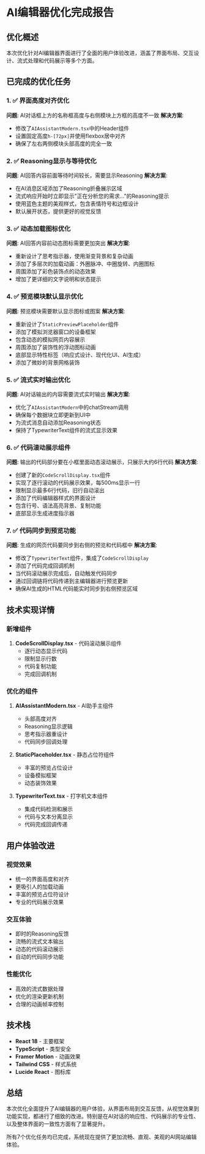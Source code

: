 # AI编辑器优化完成报告

## 优化概述
本次优化针对AI编辑器界面进行了全面的用户体验改进，涵盖了界面布局、交互设计、流式处理和代码展示等多个方面。

## 已完成的优化任务

### 1. ✅ 界面高度对齐优化
**问题**: AI对话框上方的名称框高度与右侧模块上方框的高度不一致
**解决方案**: 
- 修改了`AIAssistantModern.tsx`中的Header组件
- 设置固定高度`h-[72px]`并使用flexbox居中对齐
- 确保了左右两侧模块头部高度的完全一致

### 2. ✅ Reasoning显示与等待优化
**问题**: AI回答内容前面等待时间较长，需要显示Reasoning
**解决方案**: 
- 在AI消息区域添加了Reasoning折叠展示区域
- 流式响应开始时立即显示"正在分析您的需求..."的Reasoning提示
- 使用蓝色主题的美观样式，包含表情符号和边框设计
- 默认展开状态，提供更好的视觉反馈

### 3. ✅ 动态加载图标优化
**问题**: AI回答内容前动态图标需要更加突出
**解决方案**: 
- 重新设计了思考指示器，使用渐变背景和复杂动画
- 添加了多层次的加载动画：外圈脉冲、中圈旋转、内圈图标
- 周围添加了彩色装饰点的动态效果
- 增加了更详细的文字说明和状态提示

### 4. ✅ 预览模块默认显示优化
**问题**: 预览模块需要默认显示图标或图案
**解决方案**: 
- 重新设计了`StaticPreviewPlaceholder`组件
- 添加了模拟浏览器窗口的设备框架
- 包含动态的模拟网页内容展示
- 周围添加了装饰性的浮动图标动画
- 底部显示特性标签（响应式设计、现代化UI、AI生成）
- 添加了微妙的背景网格装饰

### 5. ✅ 流式实时输出优化
**问题**: AI对话输出的内容需要流式实时输出
**解决方案**: 
- 优化了`AIAssistantModern`中的chatStream调用
- 确保每个数据块立即更新到UI中
- 为流式消息自动添加Reasoning状态
- 保持了TypewriterText组件的流式显示效果

### 6. ✅ 代码滚动展示组件
**问题**: 输出的代码部分要在小框里面动态滚动展示，只展示大约6行代码
**解决方案**: 
- 创建了新的`CodeScrollDisplay.tsx`组件
- 实现了逐行滚动的代码展示效果，每500ms显示一行
- 限制显示最多6行代码，旧行自动滚出
- 添加了代码编辑器样式的界面设计
- 包含行号、语法高亮背景、复制功能
- 底部显示生成进度指示器

### 7. ✅ 代码同步到预览功能
**问题**: 生成的网页代码要同步到右侧的预览和代码框中
**解决方案**: 
- 修改了`TypewriterText`组件，集成了`CodeScrollDisplay`
- 添加了代码完成回调机制
- 当代码滚动展示完成后，自动触发代码同步
- 通过回调链将代码传递到主编辑器进行预览更新
- 确保AI生成的HTML代码能实时同步到右侧预览区域

## 技术实现详情

### 新增组件
1. **CodeScrollDisplay.tsx** - 代码滚动展示组件
   - 逐行动态显示代码
   - 限制显示行数
   - 代码复制功能
   - 完成回调机制

### 优化的组件
1. **AIAssistantModern.tsx** - AI助手主组件
   - 头部高度对齐
   - Reasoning显示逻辑
   - 思考指示器重设计
   - 代码同步回调处理

2. **StaticPlaceholder.tsx** - 静态占位符组件
   - 丰富的预览占位设计
   - 设备模拟框架
   - 动态装饰效果

3. **TypewriterText.tsx** - 打字机文本组件
   - 集成代码检测和展示
   - 代码与文本分离显示
   - 代码完成回调传递

## 用户体验改进

### 视觉效果
- 统一的界面高度和对齐
- 更吸引人的加载动画
- 丰富的预览占位符设计
- 专业的代码展示效果

### 交互体验
- 即时的Reasoning反馈
- 流畅的流式文本输出
- 动态的代码滚动展示
- 自动的代码同步功能

### 性能优化
- 高效的流式数据处理
- 优化的渲染更新机制
- 合理的动画帧率控制

## 技术栈
- **React 18** - 主要框架
- **TypeScript** - 类型安全
- **Framer Motion** - 动画效果
- **Tailwind CSS** - 样式系统
- **Lucide React** - 图标库

## 总结
本次优化全面提升了AI编辑器的用户体验，从界面布局到交互反馈，从视觉效果到功能实现，都进行了细致的改进。特别是在AI对话的响应性、代码展示的专业性、以及整体界面的一致性方面有了显著提升。

所有7个优化任务均已完成，系统现在提供了更加流畅、直观、美观的AI网站编辑体验。








